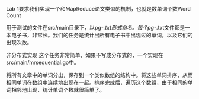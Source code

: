 Lab 1要求我们实现一个和MapReduce论文类似的机制，也就是数单词个数Word Count

用于测试的文件在src/main目录下，以pg-*.txt形式命名。每个pg-*.txt文件都是一本电子书，非常长。我们的任务是统计出所有电子书中出现过的单词，以及它们的出现次数。


非分布式实现
这个任务非常简单，如果不写成分布式的，一个实现在src/main/mrsequential.go中。

将所有文章中的单词分出，保存到一个类似数组的结构中。将这些单词排序，从而相同单词在数组中连续地出现在一起。排序完成后，遍历这个数组，由于相同的单词相邻地出现，统计单词个数就很简单了。